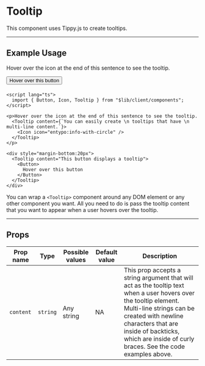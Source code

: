 <script lang="ts">
  import { Button, Icon, Link, Tooltip } from "$lib/client/components";
</script>

# Tooltip

This component uses <Link href="https://atomiks.github.io/tippyjs/" target="_blank">Tippy.js</Link> to create tooltips.

---

## Example Usage

<p>Hover over the icon at the end of this sentence to see the tooltip.
  <Tooltip content={`You can easily create \n tooltips that have \n multi-line content.`}>
    <Icon icon="entypo:info-with-circle" />
  </Tooltip>
</p>

<div style="margin-bottom:20px">
  <Tooltip content="This button displays a tooltip">
    <Button>
      Hover over this button
    </Button>
  </Tooltip>
</div>

```svelte
<script lang="ts">
  import { Button, Icon, Tooltip } from "$lib/client/components";
</script>

<p>Hover over the icon at the end of this sentence to see the tooltip.
  <Tooltip content={`You can easily create \n tooltips that have \n multi-line content.`}>
    <Icon icon="entypo:info-with-circle" />
  </Tooltip>
</p>

<div style="margin-bottom:20px">
  <Tooltip content="This button displays a tooltip">
    <Button>
      Hover over this button
    </Button>
  </Tooltip>
</div>
```

You can wrap a `<Tooltip>` component around any DOM element or any other component you want. All you need to do is pass the tooltip content that you want to appear when a user hovers over the tooltip.


---

## Props

| Prop name | Type | Possible values | Default value | Description |
| --------- | ---- | --------------- | ------------- | ----------- |
| `content` | `string` | Any string | NA | This prop accepts a string argument that will act as the tooltip text when a user hovers over the tooltip element. Multi-line strings can be created with newline characters that are inside of backticks, which are inside of curly braces. See the code examples above. |
